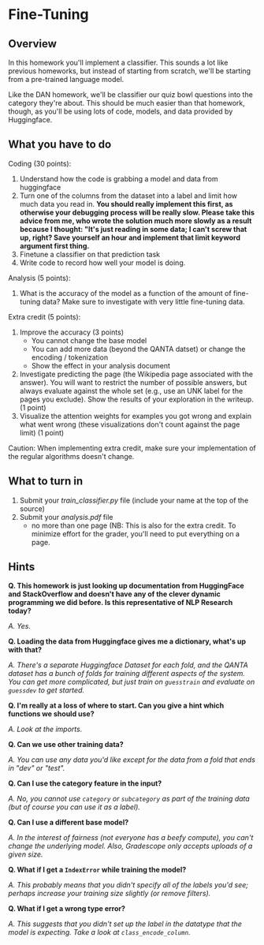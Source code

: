 Fine-Tuning
=

Overview
--------

In this homework you'll implement a classifier.  This sounds a lot like previous homeworks, but instead of starting from scratch, we'll be starting from a pre-trained language model.

Like the DAN homework, we'll be classifier our quiz bowl questions into the category they're about.  This should be much easier than that homework, though, as you'll be using lots of code, models, and data provided by Huggingface.


What you have to do
----

Coding (30 points):

1. Understand how the code is grabbing a model and data from huggingface
2. Turn one of the columns from the dataset into a label and limit how much data you read in.  **You should really implement this first, as otherwise your debugging process will be really slow.  Please take this advice from me, who wrote the solution much more slowly as a result because I thought: "It's just reading in some data; I can't screw that up, right?  Save yourself an hour and implement that limit keyword argument first thing.**
3. Finetune a classifier on that prediction task
3. Write code to record how well your model is doing.

Analysis (5 points):

1. What is the accuracy of the model as a function of the amount of fine-tuning data?  Make sure to investigate with very little fine-tuning data.

Extra credit (5 points):

1. Improve the accuracy (3 points)
    - You cannot change the base model
    - You can add more data (beyond the QANTA datset) or change the encoding / tokenization 
    - Show the effect in your analysis document
1.  Investigate predicting the page (the Wikipedia page associated with the answer).  You will want to restrict the number of possible answers, but always evaluate against the whole set (e.g., use an UNK label for the pages you exclude).  Show the results of your exploration in the writeup. (1 point)
1.  Visualize the attention weights for examples you got wrong and explain what went wrong (these visualizations don't count against the page limit) (1 point)
    
Caution: When implementing extra credit, make sure your implementation of the
regular algorithms doesn't change.

What to turn in
-

1. Submit your _train_classifier.py_ file (include your name at the top of the source)
1. Submit your _analysis.pdf_ file
    - no more than one page (NB: This is also for the extra credit.  To minimize effort for the grader, you'll need to put everything on a page.  

Hints
-

**Q.  This homework is just looking up documentation from HuggingFace and StackOverflow and doesn't have any of the clever dynamic programming we did before.  Is this representative of NLP Research today?**

_A.  Yes._

**Q.  Loading the data from Huggingface gives me a dictionary, what's up with that?**

_A.  There's a separate Huggingface Dataset for each fold, and the QANTA dataset has a bunch of folds for training different aspects of the system.  You can get more complicated, but just train on ``guesstrain`` and evaluate on ``guessdev`` to get started._

**Q.  I'm really at a loss of where to start.  Can you give a hint which functions we should use?**

_A.  Look at the imports._

**Q.  Can we use other training data?**

_A. You can use any data you'd like except for the data from a fold that ends in "dev" or "test"._

**Q.  Can I use the category feature in the input?**

_A.  No, you cannot use ``category`` or ``subcategory`` as part of the training data (but of course you can use it as a label)._

**Q.  Can I use a different base model?**

_A.  In the interest of fairness (not everyone has a beefy compute), you can't change the underlying model.  Also, Gradescope only accepts uploads of a given size._

**Q. What if I get a ``IndexError`` while training the model?**

_A. This probably means that you didn't specify all of the labels you'd see; perhaps increase your training size slightly (or remove filters)._

**Q. What if I get a wrong type error?**

_A.  This suggests that you didn't set up the label in the datatype that the model is expecting.  Take a look at ``class_encode_column``._
